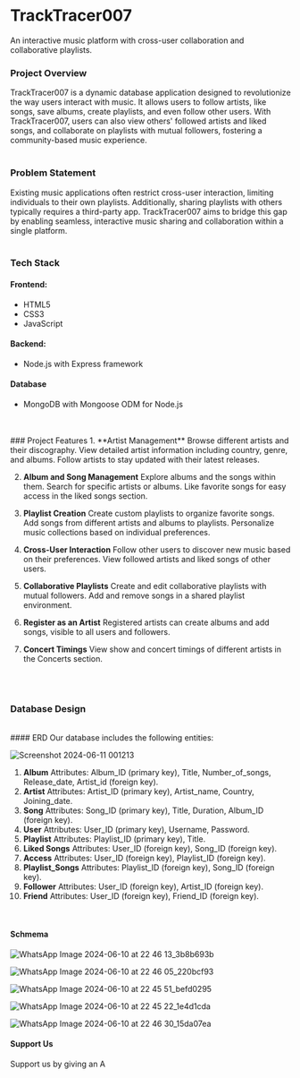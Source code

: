 # TrackTracer007
An interactive music platform with cross-user collaboration and collaborative playlists.

### Project Overview
TrackTracer007 is a dynamic database application designed to revolutionize the way users interact with music. It allows users to follow artists, like songs, save albums, create playlists, and even follow other users. With TrackTracer007, users can also view others' followed artists and liked songs, and collaborate on playlists with mutual followers, fostering a community-based music experience.
<br />
<br />
### Problem Statement
Existing music applications often restrict cross-user interaction, limiting individuals to their own playlists. Additionally, sharing playlists with others typically requires a third-party app. TrackTracer007 aims to bridge this gap by enabling seamless, interactive music sharing and collaboration within a single platform.
<br />
<br />
### Tech Stack
#### Frontend:
- HTML5
- CSS3
- JavaScript
#### Backend:
- Node.js with Express framework
#### Database
- MongoDB with Mongoose ODM for Node.js
<br />
<br />
### Project Features
1. **Artist Management**
Browse different artists and their discography.
View detailed artist information including country, genre, and albums.
Follow artists to stay updated with their latest releases.

2. **Album and Song Management**
Explore albums and the songs within them.
Search for specific artists or albums.
Like favorite songs for easy access in the liked songs section.

3. **Playlist Creation**
Create custom playlists to organize favorite songs.
Add songs from different artists and albums to playlists.
Personalize music collections based on individual preferences.

4. **Cross-User Interaction**
Follow other users to discover new music based on their preferences.
View followed artists and liked songs of other users.

5. **Collaborative Playlists**
Create and edit collaborative playlists with mutual followers.
Add and remove songs in a shared playlist environment.

6. **Register as an Artist**
Registered artists can create albums and add songs, visible to all users and followers.

7. **Concert Timings**
View show and concert timings of different artists in the Concerts section.

<br />
<br />

### Database Design
<br />
#### ERD
Our database includes the following entities:

![Screenshot 2024-06-11 001213](https://github.com/AsimMasood99/TrackTracer007/assets/130085532/8109bb9c-d99a-4718-af14-dfbc03785400)



1. **Album**
Attributes: Album_ID (primary key), Title, Number_of_songs, Release_date, Artist_id (foreign key).
2. **Artist**
Attributes: Artist_ID (primary key), Artist_name, Country, Joining_date.
3. **Song**
Attributes: Song_ID (primary key), Title, Duration, Album_ID (foreign key).
4. **User**
Attributes: User_ID (primary key), Username, Password.
5. **Playlist**
Attributes: Playlist_ID (primary key), Title.
6. **Liked Songs**
Attributes: User_ID (foreign key), Song_ID (foreign key).
7. **Access**
Attributes: User_ID (foreign key), Playlist_ID (foreign key).
8. **Playlist_Songs**
Attributes: Playlist_ID (foreign key), Song_ID (foreign key).
9. **Follower**
Attributes: User_ID (foreign key), Artist_ID (foreign key).
10. **Friend**
Attributes: User_ID (foreign key), Friend_ID (foreign key).

<br />

#### Schmema 

![WhatsApp Image 2024-06-10 at 22 46 13_3b8b693b](https://github.com/AsimMasood99/TrackTracer007/assets/130085532/12212799-caed-4f90-8869-455ba5aed04e)

![WhatsApp Image 2024-06-10 at 22 46 05_220bcf93](https://github.com/AsimMasood99/TrackTracer007/assets/130085532/f56ad1fa-6feb-4291-915a-54a51111d3d2)

![WhatsApp Image 2024-06-10 at 22 45 51_befd0295](https://github.com/AsimMasood99/TrackTracer007/assets/130085532/a37bdd86-3047-4090-b47b-d284edab1bc3)

![WhatsApp Image 2024-06-10 at 22 45 22_1e4d1cda](https://github.com/AsimMasood99/TrackTracer007/assets/130085532/8e2c0779-107b-4b17-afda-220a0e837e0e)

![WhatsApp Image 2024-06-10 at 22 46 30_15da07ea](https://github.com/AsimMasood99/TrackTracer007/assets/130085532/9cdbbbb1-308f-4537-8e19-3e2d23fce612)

#### Support Us
Support us by giving an A
